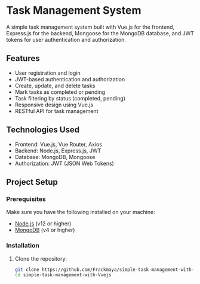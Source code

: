 # Task Management System

A simple task management system built with Vue.js for the frontend, Express.js for the backend, Mongoose for the MongoDB database, and JWT tokens for user authentication and authorization.

## Features

- User registration and login
- JWT-based authentication and authorization
- Create, update, and delete tasks
- Mark tasks as completed or pending
- Task filtering by status (completed, pending)
- Responsive design using Vue.js
- RESTful API for task management

## Technologies Used

- Frontend: Vue.js, Vue Router, Axios
- Backend: Node.js, Express.js, JWT
- Database: MongoDB, Mongoose
- Authorization: JWT (JSON Web Tokens)

## Project Setup

### Prerequisites

Make sure you have the following installed on your machine:

- [Node.js](https://nodejs.org/) (v12 or higher)
- [MongoDB](https://www.mongodb.com/try/download/community) (v4 or higher)

### Installation

1. Clone the repository:

   ```bash
   git clone https://github.com/Frackmaya/simple-task-management-with-Vuejs.git
   cd simple-task-management-with-Vuejs

